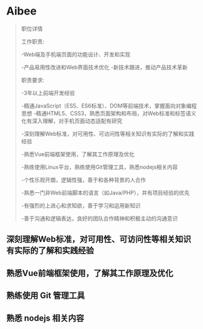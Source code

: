 # Aibee

> 职位详情
>
> 工作职责:
>
> -Web端及手机端页面的功能设计、开发和实现
>
> -产品易用性改进和Web界面技术优化 -新技术跟进，推动产品技术革新
>
>   
>
>
> 职责要求:
>
> -3年以上前端开发经验
>
> -精通JavaScript（ES5、ES6标准）、DOM等前端技术，掌握面向对象编程思想 -精通HTML5、CSS3，熟悉页面架构和布局，对Web标准和标签语义化有深入理解，对手机页面动态适配有研究
>
> -深刻理解Web标准，对可用性、可访问性等相关知识有实际的了解和实践经验
>
> -熟悉Vue前端框架使用，了解其工作原理及优化
>
> -熟练使用Linux平台，熟练使用Git管理工具，熟悉nodejs相关内容
>
> -个性乐观开朗，逻辑性强，善于和各种背景的人合作
>
> -熟悉一门非Web前端脚本的语言（如Java/PHP），并有项目经验的优先
>
> -有强烈的上进心和求知欲，善于学习和运用新知识
>
> -善于沟通和逻辑表达，良好的团队合作精神和积极主动的沟通意识




## 深刻理解Web标准，对可用性、可访问性等相关知识有实际的了解和实践经验

## 熟悉Vue前端框架使用，了解其工作原理及优化

## 熟练使用 Git 管理工具

## 熟悉 nodejs 相关内容